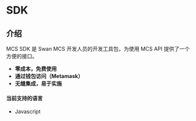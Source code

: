 # SDK

## 介绍 <a href="#jie-shao-2" id="jie-shao-2"></a>

MCS SDK 是 Swan MCS 开发人员的开发工具包，为使用 MCS API 提供了一个方便的接口。

* **零成本，免费使用**
* **通过钱包访问（Metamask）**
* **无缝集成，易于实施**

#### 当前支持的语言 <a href="#dang-qian-zhi-chi-de-yu-yan" id="dang-qian-zhi-chi-de-yu-yan"></a>

* Javascript
